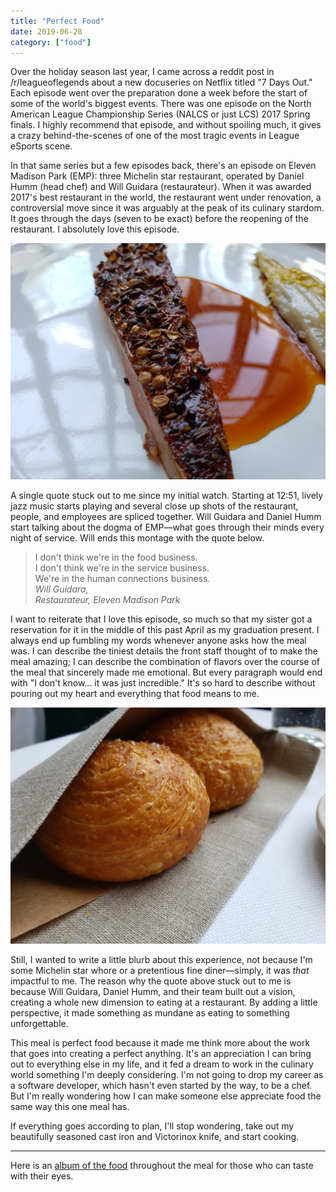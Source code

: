 ```yaml
---
title: "Perfect Food"
date: 2019-06-28
category: ["food"]
---
```


Over the holiday season last year, I came across a reddit post in /r/leagueoflegends about a new docuseries on Netflix titled "7 Days Out." Each episode went over the preparation done a week before the start of some of the world's biggest events. There was one episode on the North American League Championship Series (NALCS or just LCS) 2017 Spring finals. I highly recommend that episode, and without spoiling much, it gives a crazy behind-the-scenes of one of the most tragic events in League eSports scene. 

In that same series but a few episodes back, there's an episode on Eleven Madison Park (EMP): three Michelin star restaurant, operated by Daniel Humm (head chef) and Will Guidara (restaurateur). When it was awarded 2017's best restaurant in the world, the restaurant went under renovation, a controversial move since it was arguably at the peak of its culinary stardom. It goes through the days (seven to be exact) before the reopening of the restaurant. I absolutely love this episode. 

![EMP_duck](/images/EMP/EMP_duck.jpg) 

A single quote stuck out to me since my initial watch. Starting at 12:51, lively jazz music starts playing and several close up shots of the restaurant, people, and employees are spliced together. Will Guidara and Daniel Humm start talking about the dogma of EMP—what goes through their minds every night of service. Will ends this montage with the quote below.

> I don't think we're in the food business.  
> I don't think we're in the service business.  
> We're in the human connections business.  
> *Will Guidara,*  
> *Restaurateur, Eleven Madison Park*

I want to reiterate that I love this episode, so much so that my sister got a reservation for it in the middle of this past April as my graduation present. I always end up fumbling my words whenever anyone asks how the meal was. I can describe the tiniest details the front staff thought of to make the meal amazing; I can describe the combination of flavors over the course of the meal that sincerely made me emotional. But every paragraph would end with "I don't know... it was just incredible." It's so hard to describe without pouring out my heart and everything that food means to me.

![EMP_bread](/images/EMP/EMP_bread.jpg)

Still, I wanted to write a little blurb about this experience, not because I'm some Michelin star whore or a pretentious fine diner—simply, it was *that* impactful to me. The reason why the quote above stuck out to me is because Will Guidara, Daniel Humm, and their team built out a vision, creating a whole new dimension to eating at a restaurant. By adding a little perspective, it made something as mundane as eating to something unforgettable.

This meal is perfect food because it made me think more about the work that goes into creating a perfect anything. It's an appreciation I can bring out to everything else in my life, and it fed a dream to work in the culinary world something I'm deeply considering. I'm not going to drop my career as a software developer, which hasn't even started by the way, to be a chef. But I'm really wondering how I can make someone else appreciate food the same way this one meal has.

If everything goes according to plan, I'll stop wondering, take out my beautifully seasoned cast iron and Victorinox knife, and start cooking.

---

Here is an [album of the food](https://photos.app.goo.gl/HpWNX7DSY2RJdJGn8) throughout the meal for those who can taste with their eyes. 